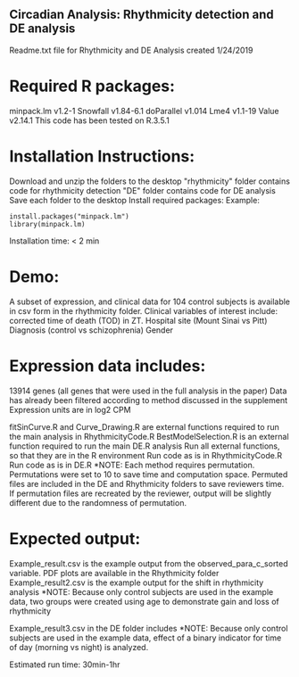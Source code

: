 ## Circadian Analysis: Rhythmicity detection and DE analysis 

Readme.txt file for Rhythmicity and DE Analysis created 1/24/2019

# Required R packages: 
minpack.lm v1.2-1
Snowfall v1.84-6.1
doParallel v1.014
Lme4 v1.1-19
Value v2.14.1
This code has been tested on R.3.5.1 

# Installation Instructions: 
Download and unzip the folders to the desktop 
"rhythmicity" folder contains code for rhythmicity detection
"DE" folder contains code for DE analysis
Save each folder to the desktop
Install required packages: 
Example:
```
install.packages("minpack.lm") 
library(minpack.lm)
```
Installation time: < 2 min

# Demo:
A subset of expression, and clinical data for 104 control subjects is available in csv form in the rhythmicity folder. 
Clinical variables of interest include:
corrected time of death (TOD) in ZT. 
Hospital site (Mount Sinai vs Pitt)
Diagnosis (control vs schizophrenia)
Gender 

# Expression data includes: 
13914 genes (all genes that were used in the full analysis in the paper)
Data has already been filtered according to method discussed in the supplement 
Expression units are in log2 CPM 

fitSinCurve.R and Curve_Drawing.R are external functions required to run the main analysis in RhythmicityCode.R 
BestModelSelection.R is an external function required to run the main DE.R analysis
Run all external functions, so that they are in the R environment 
Run code as is in RhythmicityCode.R 
Run code as is in DE.R 
*NOTE: Each method requires permutation. Permutations were set to 10 to save time and computation space. Permuted files are included in the DE and Rhythmicity folders to save reviewers time. If permutation files are recreated by the reviewer, output will be slightly different due to the randomness of permutation.

# Expected output:
Example_result.csv is the example output from the observed_para_c_sorted variable. 
PDF plots are available in the Rhythmicity folder 
Example_result2.csv is the example output for the shift in rhythmicity analysis 
*NOTE: Because only control subjects are used in the example data, two groups were created using age to demonstrate gain and loss of rhythmicity 

Example_result3.csv in the DE folder includes 
*NOTE: Because only control subjects are used in the example data, effect of a binary indicator for time of day (morning vs night) is analyzed. 

Estimated run time: 
30min-1hr

